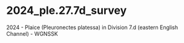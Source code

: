 # 2024_ple.27.7d_survey
2024 - Plaice (Pleuronectes platessa) in Division 7.d (eastern English Channel) - WGNSSK

